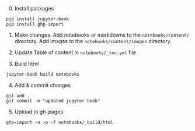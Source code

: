 0. Install packages
```
pip install jupyter-book
pip install ghp-import
```

1. Make changes. 
Add notebooks or markdowns to the `notebooks/content/` directory.
Add images to the `notebooks/content/images` directory. 

2. Update Table of content in `notebooks/_toc.yml` file

3. Build html 
```
jupyter-book build notebooks
```

4. Add & commit changes
```
git add . 
git commit -m "updated jupyter book"
```

5. Upload to gh-pages
```
ghp-import -n -p -f notebooks/_build/html
```